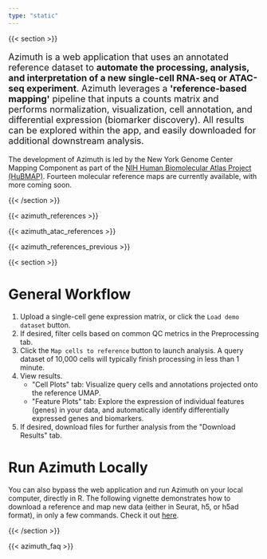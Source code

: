```yaml
---
type: "static"
---
```


{{< section >}}

<p style='font-size:18px'>
Azimuth is a web application that uses an annotated reference dataset to <b>automate the processing, analysis, and interpretation of a new single-cell RNA-seq or ATAC-seq experiment</b>. Azimuth leverages a <b>'reference-based mapping'</b> pipeline that inputs a counts matrix and performs normalization, visualization, cell annotation, and differential expression (biomarker discovery). All results can be explored within the app, and easily downloaded for additional downstream analysis.
</p>

The development of Azimuth is led by the New York Genome Center Mapping Component as part of the [NIH Human Biomolecular Atlas Project (HuBMAP)](https://commonfund.nih.gov/hubmap). Fourteen molecular reference maps are currently available, with more coming soon.

{{< /section >}}

{{< azimuth_references >}}

{{< azimuth_atac_references >}}

{{< azimuth_references_previous >}}

{{< section >}}

# General Workflow
1. Upload a single-cell gene expression matrix, or click the `Load demo dataset` button.
2. If desired, filter cells based on common QC metrics in the Preprocessing tab.
3. Click the `Map cells to reference` button to launch analysis. A query dataset of 10,000 cells will typically finish processing in less than 1 minute.
4. View results.
    * "Cell Plots" tab: Visualize query cells and annotations projected onto the reference UMAP.
    * "Feature Plots" tab: Explore the expression of individual features (genes) in your data, and automatically identify differentially expressed genes and biomarkers.
5. If desired, download files for further analysis from the "Download Results" tab.

# Run Azimuth Locally
You can also bypass the web application and run Azimuth on your local computer, directly in R. The following vignette demonstrates how to download a reference and map new data (either in Seurat, h5, or h5ad format), in only a few commands. Check it out [here](https://satijalab.github.io/azimuth/articles/run_azimuth_tutorial.html).

{{< /section >}}

{{< azimuth_faq >}}
